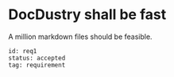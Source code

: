 # DocDustry shall be fast

A million markdown files should be feasible.

```docdustry-docmeta
id: req1
status: accepted
tag: requirement
```
